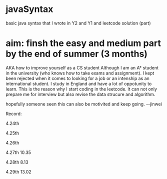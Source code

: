 # javaSyntax
basic java syntax that I wrote in Y2 and Y1 and leetcode solution (part)


# aim: finsh the easy and medium part by the end of summer (3 months)
AKA how to improve yourself as a CS student 
Although I am an A* student in the university (who knows how to take exams and assignment). I kept been rejected when it comes to looking for a job or an intenship as an international student. I study in England and have a lot of oppotunity to learn. This is the reason why I start coding in the leetcode. It can not only prepare me for interview but also revise the data strucure and algorithm. 

hopefully someone seen this can also be motivited and keep going.
--jinwei

Record:

4.24th 

4.25th

4.26th

4.27th 10.35

4.28th 8.13

4.29th 13.02  
